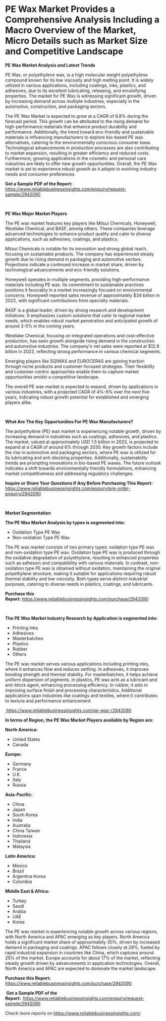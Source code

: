 <p><h1>PE Wax Market Provides a Comprehensive Analysis Including a Macro Overview of the Market, Micro Details such as Market Size and Competitive Landscape</h1></p><p><strong>PE Wax Market Analysis and Latest Trends</strong></p>
<p><p>PE Wax, or polyethylene wax, is a high molecular weight polyethylene compound known for its low viscosity and high melting point. It is widely utilized in various applications, including coatings, inks, plastics, and adhesives, due to its excellent lubricating, releasing, and emulsifying properties. The market for PE Wax is witnessing significant growth, driven by increasing demand across multiple industries, especially in the automotive, construction, and packaging sectors.</p><p>The PE Wax Market is expected to grow at a CAGR of 6.8% during the forecast period. This growth can be attributed to the rising demand for high-performance materials that enhance product durability and performance. Additionally, the trend toward eco-friendly and sustainable materials is influencing manufacturers to explore bio-based PE wax alternatives, catering to the environmentally conscious consumer base. Technological advancements in production processes are also contributing to market expansion, resulting in greater efficiency and reduced costs. Furthermore, growing applications in the cosmetic and personal care industries are likely to offer new growth opportunities. Overall, the PE Wax market is set to experience robust growth as it adapts to evolving industry needs and consumer preferences.</p></p>
<p><strong>Get a Sample PDF of the Report:&nbsp;</strong> <a href="https://www.reliablebusinessinsights.com/enquiry/request-sample/2942090?utm_campaign=2983&utm_medium=2&utm_source=Github&utm_content=ia&utm_term=15032025&utm_id=pe-wax">https://www.reliablebusinessinsights.com/enquiry/request-sample/2942090</a></p>
<p>&nbsp;</p>
<p><strong>PE Wax Major Market Players</strong></p>
<p><p>The PE wax market features key players like Mitsui Chemicals, Honeywell, Westlake Chemical, and BASF, among others. These companies leverage advanced technologies to enhance product quality and cater to diverse applications, such as adhesives, coatings, and plastics.</p><p>Mitsui Chemicals is notable for its innovation and strong global reach, focusing on sustainable products. The company has experienced steady growth due to rising demand in packaging and automotive sectors. Projections indicate a continued increase in market share, driven by technological advancements and eco-friendly solutions.</p><p>Honeywell operates in multiple segments, providing high-performance materials including PE wax. Its commitment to sustainable practices positions it favorably in a market increasingly focused on environmental concerns. Honeywell reported sales revenue of approximately $34 billion in 2022, with significant contributions from specialty materials.</p><p>BASF is a global leader, driven by strong research and development initiatives. It emphasizes custom solutions that cater to regional market needs, which enables robust market penetration and anticipated growth of around 3-5% in the coming years.</p><p>Westlake Chemical, focusing on integrated operations and cost-effective production, has seen growth alongside rising demand in the construction and automotive industries. The company's net sales were reported at $12.9 billion in 2022, reflecting strong performance in various chemical segments.</p><p>Emerging players like SQIWAX and EUROCERAS are gaining traction through niche products and customer-focused strategies. Their flexibility and customer-centric approaches enable them to capture market opportunities amidst a competitive landscape.</p><p>The overall PE wax market is expected to expand, driven by applications in various industries, with a projected CAGR of 4%-6% over the next five years, indicating robust growth potential for established and emerging players alike.</p></p>
<p>&nbsp;</p>
<p><strong>What Are The Key Opportunities For PE Wax Manufacturers?</strong></p>
<p><p>The polyethylene (PE) wax market is experiencing notable growth, driven by increasing demand in industries such as coatings, adhesives, and plastics. The market, valued at approximately USD 1.5 billion in 2023, is projected to expand at a CAGR of around 6% through 2030. Key growth factors include the rise in automotive and packaging sectors, where PE wax is utilized for its lubricating and anti-blocking properties. Additionally, sustainability trends are prompting innovations in bio-based PE waxes. The future outlook indicates a shift towards environmentally friendly formulations, enhancing market competitiveness and addressing regulatory challenges.</p></p>
<p><strong>Inquire or Share Your Questions If Any Before Purchasing This Report:</strong> <a href="https://www.reliablebusinessinsights.com/enquiry/pre-order-enquiry/2942090?utm_campaign=2983&utm_medium=2&utm_source=Github&utm_content=ia&utm_term=15032025&utm_id=pe-wax">https://www.reliablebusinessinsights.com/enquiry/pre-order-enquiry/2942090</a></p>
<p>&nbsp;</p>
<p><strong>Market Segmentation</strong></p>
<p><strong>The PE Wax Market Analysis by types is segmented into:</strong></p>
<p><ul><li>Oxidation Type PE Wax</li><li>Non-oxidation Type PE Wax</li></ul></p>
<p><p>The PE wax market consists of two primary types: oxidation type PE wax and non-oxidation type PE wax. Oxidation type PE wax is produced through the oxidative degradation of polyethylene, resulting in enhanced properties such as adhesion and compatibility with various materials. In contrast, non-oxidation type PE wax is obtained without oxidation, maintaining the original polyethylene structure, making it suitable for applications requiring robust thermal stability and low viscosity. Both types serve distinct industrial purposes, catering to diverse needs in plastics, coatings, and lubricants.</p></p>
<p><strong>Purchase this Report:&nbsp;</strong><a href="https://www.reliablebusinessinsights.com/purchase/2942090?utm_campaign=2983&utm_medium=2&utm_source=Github&utm_content=ia&utm_term=15032025&utm_id=pe-wax">https://www.reliablebusinessinsights.com/purchase/2942090</a></p>
<p>&nbsp;</p>
<p><strong>The PE Wax Market Industry Research by Application is segmented into:</strong></p>
<p><ul><li>Printing Inks</li><li>Adhesives</li><li>Masterbatches</li><li>Plastics</li><li>Rubber</li><li>Others</li></ul></p>
<p><p>The PE wax market serves various applications including printing inks, where it enhances flow and reduces settling. In adhesives, it improves bonding strength and thermal stability. For masterbatches, it helps achieve uniform dispersion of pigments. In plastics, PE wax acts as a lubricant and anti-block agent, enhancing processing efficiency. In rubber, it aids in improving surface finish and processing characteristics. Additional applications span industries like coatings and textiles, where it contributes to texture and performance enhancement.</p></p>
<p><a href="https://www.reliablebusinessinsights.com/pe-wax-r2942090?utm_campaign=2983&utm_medium=2&utm_source=Github&utm_content=ia&utm_term=15032025&utm_id=pe-wax">&nbsp;https://www.reliablebusinessinsights.com/pe-wax-r2942090</a></p>
<p><strong>In terms of Region, the PE Wax Market Players available by Region are:</strong></p>
<p>
    <p> <strong> North America: </strong>
        <ul>
            <li>United States</li>
            <li>Canada</li>
        </ul>
        </p> 
    <p> <strong> Europe: </strong>
        <ul>
            <li>Germany</li>
            <li>France</li>
            <li>U.K.</li>
            <li>Italy</li>
            <li>Russia</li>
        </ul>
        </p> 
    <p> <strong> Asia-Pacific: </strong>
        <ul>
            <li>China</li>
            <li>Japan</li>
            <li>South Korea</li>
            <li>India</li>
            <li>Australia</li>
            <li>China Taiwan</li>
            <li>Indonesia</li>
            <li>Thailand</li>
            <li>Malaysia</li>
        </ul>
        </p> 
    <p> <strong> Latin America: </strong>
        <ul>
            <li>Mexico</li>
            <li>Brazil</li>
            <li>Argentina Korea</li>
            <li>Colombia</li>
        </ul>
        </p> 
    <p> <strong> Middle East & Africa: </strong>
        <ul>
            <li>Turkey</li>
            <li>Saudi</li>
            <li>Arabia</li>
            <li>UAE</li>
            <li>Korea</li>
        </ul>
    </p>
    </p>
<p><p>The PE wax market is experiencing notable growth across various regions, with North America and APAC emerging as key players. North America holds a significant market share of approximately 30%, driven by increased demand in packaging and coatings. APAC follows closely at 28%, fueled by rapid industrial expansion in countries like China, which captures around 25% of the market. Europe accounts for about 17% of the market, reflecting steady growth driven by advancements in application technologies. Overall, North America and APAC are expected to dominate the market landscape.</p></p>
<p><strong>Purchase this Report: </strong><a href="https://www.reliablebusinessinsights.com/purchase/2942090?utm_campaign=2983&utm_medium=2&utm_source=Github&utm_content=ia&utm_term=15032025&utm_id=pe-wax">https://www.reliablebusinessinsights.com/purchase/2942090</a></p>
<p>&nbsp;<strong>Get a Sample PDF of the Report:&nbsp;&nbsp;</strong><a href="https://www.reliablebusinessinsights.com/enquiry/request-sample/2942090?utm_campaign=2983&utm_medium=2&utm_source=Github&utm_content=ia&utm_term=15032025&utm_id=pe-wax">https://www.reliablebusinessinsights.com/enquiry/request-sample/2942090</a></p>
<p><strong></strong></p>
<p>Check more reports on <a href="https://www.reliablebusinessinsights.com/?utm_campaign=2983&utm_medium=2&utm_source=Github&utm_content=ia&utm_term=15032025&utm_id=pe-wax">https://www.reliablebusinessinsights.com/</a></p>